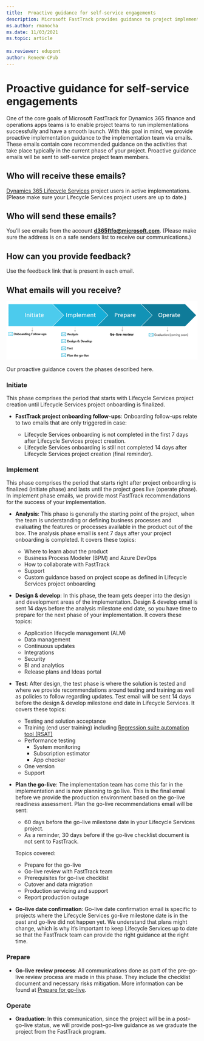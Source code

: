 ```yaml
---
title:  Proactive guidance for self-service engagements
description: Microsoft FastTrack provides guidance to project implementation teams via emails that contain recommended actions for each phase of a project.
ms.author: rmanocha
ms.date: 11/03/2021
ms.topic: article

ms.reviewer: edupont
author: ReneeW-CPub
---
```


# Proactive guidance for self-service engagements

One of the core goals of Microsoft FastTrack for Dynamics 365 finance and operations apps teams is to enable project teams to run implementations successfully and have a smooth launch. With this goal in mind, we provide proactive implementation guidance to the implementation team via emails. These emails contain core recommended guidance on the activities that take place typically in the current phase of your project. Proactive guidance emails will be sent to self-service project team members. 

## Who will receive these emails? 

[Dynamics 365 Lifecycle Services](/dynamics365/fin-ops-core/dev-itpro/lifecycle-services/lcs) project users in active implementations. (Please make sure your Lifecycle Services project users are up to date.)

## Who will send these emails?

You’ll see emails from the account **d365ftfo@microsoft.com**. (Please make sure the address is on a safe senders list to receive our communications.)

## How can you provide feedback?

Use the feedback link that is present in each email.

## What emails will you receive?

![The initiate, implement, prepare, and operate phases](media/proactive-guidance-phases.png "The initiate, implement, prepare, and operate phases")

Our proactive guidance covers the phases described here.

### Initiate
This phase comprises the period that starts with Lifecycle Services project creation until Lifecycle Services project onboarding is finalized. 

- **FastTrack project onboarding follow-ups**: Onboarding follow-ups relate to two emails that are only triggered in case:
 
  - Lifecycle Services onboarding is not completed in the first 7 days after Lifecycle Services project creation. 
  - Lifecycle Services onboarding is still not completed 14 days after Lifecycle Services project creation (final reminder).  

### Implement

This phase comprises the period that starts right after project onboarding is finalized (initiate phase) and lasts until the project goes live (operate phase). In implement phase emails, we provide most FastTrack recommendations for the success of your implementation.

- **Analysis**: This phase is generally the starting point of the project, when the team is understanding or defining business processes and evaluating the features or processes available in the product out of the box. The analysis phase email is sent 7 days after your project onboarding is completed. It covers these topics: 
  - Where to learn about the product 
  - Business Process Modeler (BPM) and Azure DevOps
  - How to collaborate with FastTrack 
  - Support
  - Custom guidance based on project scope as defined in Lifecycle Services project onboarding

- **Design & develop**: In this phase, the team gets deeper into the design and development areas of the implementation. Design & develop email is sent 14 days before the analysis milestone end date, so you have time to prepare for the next phase of your implementation. It covers these topics: 
  - Application lifecycle management (ALM)
  - Data management
  - Continuous updates
  - Integrations
  - Security 
  - BI and analytics
  - Release plans and Ideas portal

- **Test**: After design, the test phase is where the solution is tested and where we provide recommendations around testing and training as well as policies to follow regarding updates. Test email will be sent 14 days before the design & develop milestone end date in Lifecycle Services. It covers these topics:
  - Testing and solution acceptance
  - Training (end user training) including [Regression suite automation tool (RSAT)](/dynamics365/fin-ops-core/dev-itpro/perf-test/rsat/rsat-overview)
  -	Performance testing
    - System monitoring
    - Subscription estimator
    - App checker
  - One version
  - Support 

- **Plan the go-live**: The implementation team has come this far in the implementation and is now planning to go live. This is the final email before we provide the production environment based on the go-live readiness assessment. Plan the go-live recommendations email will be sent:
  - 60 days before the go-live milestone date in your Lifecycle Services project. 
  - As a reminder, 30 days before if the go-live checklist document is not sent to FastTrack.
   
  Topics covered:
  
  - Prepare for the go-live
  - Go-live review with FastTrack team
  - Prerequisites for go-live checklist
  - Cutover and data migration
  - Production servicing and support
  - Report production outage

- **Go-live date confirmation**: Go-live date confirmation email is specific to projects where the Lifecycle Services go-live milestone date is in the past and go-live did not happen yet. We understand that plans might change, which is why it’s important to keep Lifecycle Services up to date so that the FastTrack team can provide the right guidance at the right time.

### Prepare

- **Go-live review process**: All communications done as part of the pre–go-live review process are made in this phase. They include the checklist document and necessary risks mitigation. More information can be found at [Prepare for go-live](/dynamics365/fin-ops-core/fin-ops/imp-lifecycle/prepare-go-live).


### Operate

- **Graduation**: In this communication, since the project will be in a post–go-live status, we will provide post–go-live guidance as we graduate the project from the FastTrack program.
